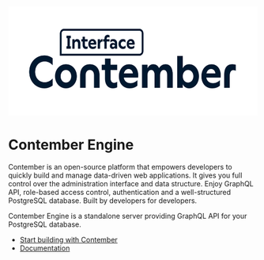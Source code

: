 <div align="center">
	<a href="https://www.contember.com/" target="_blank">
			<picture>
				<source media="(prefers-color-scheme: dark)" srcset=".github/assets/logo_l.svg">
				<img height="220" alt="Contember Interface logo (dark or light)" src=".github/assets/logo_d.svg">
		</picture>
	</a>
</div>

# Contember Engine

Contember is an open-source platform that empowers developers to quickly build and manage data-driven web applications. It gives you full control over the administration interface and data structure. Enjoy GraphQL API, role-based access control, authentication and a well-structured PostgreSQL database. Built by developers for developers.

Contember Engine is a standalone server providing GraphQL API for your PostgreSQL database.


- [Start building with Contember](https://www.contember.com/start)
- [Documentation](https://docs.contember.com/)



